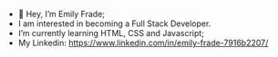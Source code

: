 - 👋 Hey, I’m Emily Frade;
- I am interested in becoming a Full Stack Developer.
- I’m currently learning HTML, CSS and Javascript;
- My Linkedin: https://www.linkedin.com/in/emily-frade-7916b2207/ 

